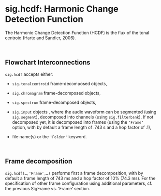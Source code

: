 # sig.hcdf: Harmonic Change Detection Function #

The Harmonic Change Detection Function (HCDF) is the flux of the tonal centroid (Harte and Sandler, 2006).

<br>
<h2>Flowchart Interconnections</h2>

<code>sig.hcdf</code> accepts either:<br>
<ul><li><code>sig.tonalcentroid</code> frame-decomposed objects,<p>
</li><li><code>sig.chromagram</code> frame-decomposed objects,<p>
</li><li><code>sig.spectrum</code> frame-decomposed objects,<p>
</li><li><code>sig.input</code> objects , where the audio waveform can be segmented (using <code>sig.segment</code>), decomposed into channels (using <code>sig.filterbank</code>). If not decomposed yet, it is decomposed into frames (using the <code>'Frame'</code> option, with by default a frame length of .743 s and a hop factor of .1),<p>
</li><li>file name(s) or the <code>'Folder'</code> keyword.</li></ul>

<br>
<h2>Frame decomposition</h2>

<code>sig.hcdf(…,'Frame',…)</code> performs first a frame decomposition, with by default a frame length of 743 ms and a hop factor of 10% (74.3 ms). For the specification of other frame configuration using additional parameters, cf. the previous SigFrame vs. 'Frame' section.
